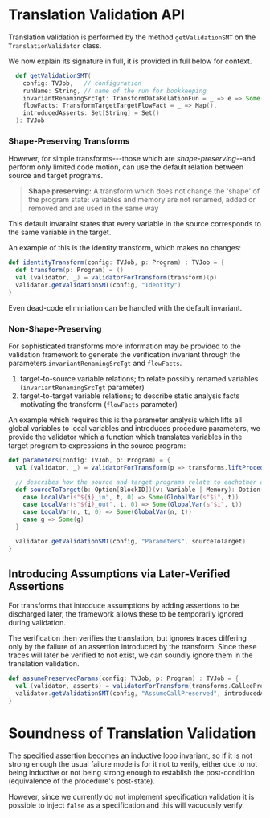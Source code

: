 # Translation Validation API

Translation validation is performed by the method `getValidationSMT` on the `TranslationValidator` class. 

We now explain its signature in full, it is provided in full below for context.

```scala
  def getValidationSMT(
    config: TVJob,   // configuration
    runName: String, // name of the run for bookkeeping
    invariantRenamingSrcTgt: TransformDataRelationFun = _ => e => Some(e),
    flowFacts: TransformTargetTargetFlowFact = _ => Map(),
    introducedAsserts: Set[String] = Set()
  ): TVJob
```

### Shape-Preserving Transforms

However, for simple transforms---those which are *shape-preserving*--and perform only
limited code motion, can use the default relation between source and target programs.

> **Shape preserving:**
> A transform which does not change the 'shape' of the program state: variables and 
> memory are not renamed, added or removed and are used in the same way

This default invaraint states that every variable in the source corresponds to the same 
variable in the target.

An example of this is the identity transform, which makes no changes:

```scala
def identityTransform(config: TVJob, p: Program) : TVJob = {
  def transform(p: Program) = ()
  val (validator, _) = validatorForTransform(transform)(p)
  validator.getValidationSMT(config, "Identity")
}
```

Even dead-code eliminiation can be handled with the default invariant.

### Non-Shape-Preserving 

For sophisticated transforms more information may be provided to the validation framework
to generate the verification invariant through the parameters `invariantRenamingSrcTgt` and `flowFacts`.

1. target-to-source variable relations; to relate possibly renamed variables (`invariantRenamingSrcTgt` parameter)
2. target-to-target variable relations; to describe static analysis facts motivating the transform (`flowFacts` parameter)

An example which requires this is the parameter analysis which lifts all global variables to local variables and
introduces procedure parameters, we provide the validator which a function which translates variables
in the target program to expressions in the source program:

```scala
def parameters(config: TVJob, p: Program) = {
  val (validator, _) = validatorForTransform(p => transforms.liftProcedureCallAbstraction(p, None))(p)

  // describes how the source and target programs relate to eachother after the transform 
  def sourceToTarget(b: Option[BlockID])(v: Variable | Memory): Option[Expr] = v match {
    case LocalVar(s"${i}_in", t, 0) => Some(GlobalVar(s"$i", t))
    case LocalVar(s"${i}_out", t, 0) => Some(GlobalVar(s"$i", t))
    case LocalVar(n, t, 0) => Some(GlobalVar(n, t))
    case g => Some(g)
  }

  validator.getValidationSMT(config, "Parameters", sourceToTarget)
}
```

## Introducing Assumptions via Later-Verified Assertions

For transforms that introduce assumptions by adding assertions to be discharged later, the
framework allows these to be temporarily ignored during validation. 

The verification then verifies the translation, but ignores traces differing only by the failure 
of an assertion introduced by the transform. Since these traces will later be verified to not exist,
we can soundly ignore them in the translation validation.

```scala
def assumePreservedParams(config: TVJob, p: Program) : TVJob = {
  val (validator, asserts) = validatorForTransform(transforms.CalleePreservedParam.transform)(p)
  validator.getValidationSMT(config, "AssumeCallPreserved", introducedAsserts = asserts.toSet)
}
```

# Soundness of Translation Validation

The specified assertion becomes an inductive loop invariant, so if it is not strong enough
the usual failure mode is for it not to verify, either due to not being inductive 
or not being strong enough to establish the post-condition (equivalence of the procedure's post-state).

However, since we currently do not implement specification validation it is possible to inject
`false` as a specification and this will vacuously verify.
